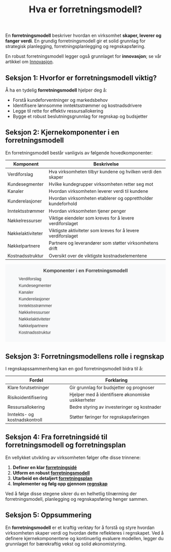 ﻿---
title: "Hva er forretningsmodell?"
meta_title: "Hva er forretningsmodell?"
meta_description: 'En **forretningsmodell** beskriver hvordan en virksomhet **skaper, leverer og fanger verdi**. En grundig forretningsmodell gir et solid grunnlag for strategisk ...'
slug: hva-er-forretningsmodell
type: blog
layout: pages/single
---

En **forretningsmodell** beskriver hvordan en virksomhet **skaper, leverer og fanger verdi**. En grundig forretningsmodell gir et solid grunnlag for strategisk planlegging, forretningsplanlegging og regnskapsføring.

En robust forretningsmodell legger også grunnlaget for **innovasjon**; se vår artikkel om [Innovasjon](/blogs/regnskap/innovasjon "Innovasjon i Regnskap: En Komplett Guide til Innovasjon i Regnskap og Utviklingskostnader").

## Seksjon 1: Hvorfor er forretningsmodell viktig?

Å ha en tydelig **forretningsmodell** hjelper deg å:

* Forstå kundeforventninger og markedsbehov
* Identifisere lønnsomme inntektsstrømmer og kostnadsdrivere
* Legge til rette for effektiv ressursallokering
* Bygge et robust beslutningsgrunnlag for regnskap og budsjetter

## Seksjon 2: Kjernekomponenter i en forretningsmodell

En forretningsmodell består vanligvis av følgende hovedkomponenter:

| Komponent              | Beskrivelse                                                       |
|------------------------|-------------------------------------------------------------------|
| Verdiforslag           | Hva virksomheten tilbyr kundene og hvilken verdi den skaper       |
| Kundesegmenter         | Hvilke kundegrupper virksomheten retter seg mot                   |
| Kanaler                | Hvordan virksomheten leverer verdi til kundene                    |
| Kunderelasjoner        | Hvordan virksomheten etablerer og opprettholder kundeforhold      |
| Inntektsstrømmer       | Hvordan virksomheten tjener penger                                |
| Nøkkelressurser        | Viktige eiendeler som kreves for å levere verdiforslaget          |
| Nøkkelaktiviteter      | Viktigste aktiviteter som kreves for å levere verdiforslaget      |
| Nøkkelpartnere         | Partnere og leverandører som støtter virksomhetens drift          |
| Kostnadsstruktur       | Oversikt over de viktigste kostnadselementene                     |

![Komponenter i en Forretningsmodell](forretningsmodell-komponenter.svg)

## Seksjon 3: Forretningsmodellens rolle i regnskap

I regnskapssammenheng kan en god forretningsmodell bidra til å:

| Fordel                    | Forklaring                                       |
|---------------------------|---------------------------------------------------|
| Klare forutsetninger      | Gir grunnlag for budsjetter og prognoser          |
| Risikoidentifisering      | Hjelper med å identifisere økonomiske usikkerheter|
| Ressursallokering         | Bedre styring av investeringer og kostnader       |
| Inntekts- og kostnadskontroll | Støtter føringer for regnskapsføringen         |

## Seksjon 4: Fra forretningsidé til forretningsmodell og forretningsplan

En vellykket utvikling av virksomheten følger ofte disse trinnene:

1. **Definer en klar [forretningsidé](/blogs/regnskap/forretningside "Hva er forretningsidé? Komplett Guide til Utvikling og Evaluering av Forretningsidéer")**
2. **Utform en robust [forretningsmodell](/blogs/regnskap/hva-er-forretningsmodell "Hva er forretningsmodell? Komplett guide til utforming og evaluering av forretningsmodell for regnskap og virksomhetsstyring")**
3. **Utarbeid en detaljert [forretningsplan](/blogs/regnskap/hva-er-forretningsplan "Hva er forretningsplan? Komplett Guide til Forretningsplanlegging og Regnskapsoppfølging")**
4. **Implementer og følg opp gjennom [regnskap](/blogs/regnskap/hva-er-regnskap "Hva er Regnskap? En Dybdeanalyse for Norge")**

Ved å følge disse stegene sikrer du en helhetlig tilnærming der forretningsmodell, planlegging og regnskapsføring henger sammen.

## Seksjon 5: Oppsummering

En **forretningsmodell** er et kraftig verktøy for å forstå og styre hvordan virksomheten skaper verdi og hvordan dette reflekteres i regnskapet. Ved å definere kjernekomponentene og kontinuerlig evaluere modellen, legger du grunnlaget for bærekraftig vekst og solid økonomistyring.










